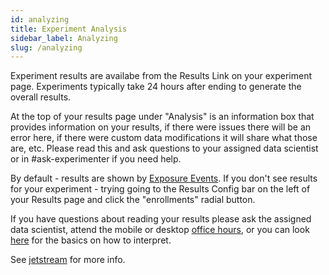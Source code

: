 ```yaml
---
id: analyzing
title: Experiment Analysis
sidebar_label: Analyzing
slug: /analyzing
---
```


Experiment results are availabe from the Results Link on your experiment page.  Experiments typically take 24 hours after ending to generate the overall results.  

At the top of your results page under "Analysis" is an information box that provides information on your results, if there were issues there will be an error here, if there were custom data modifications it will share what those are, etc.  Please read this and ask questions to your assigned data scientist or in #ask-experimenter if you need help.

By default - results are shown by [Exposure Events](https://experimenter.info/missing-exposure/).  If you don't see results for your experiment - trying going to the Results Config bar on the left of your Results page and click the "enrollments" radial button.  

If you have questions about reading your results please ask the assigned data scientist, attend the mobile or desktop [office hours](https://mozilla-hub.atlassian.net/wiki/spaces/DATA/pages/6849684/Office+Hours), or you can look [here](https://docs.google.com/presentation/d/1ASlVAds63qOzCDnyLWlbKAcgvTkVfojDeGFqIYty4iI/edit#slide=id.g2c92bc5ab6b_0_0) for the basics on how to interpret.

See [jetstream](/deep-dives/jetstream/overview) for more info.
